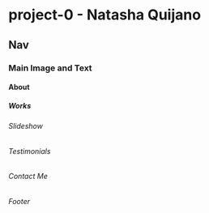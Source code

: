 # project-0 - Natasha Quijano

## Nav

### Main Image and Text

#### About

##### Works

###### Slideshow

###### Testimonials

###### Contact Me

###### Footer
